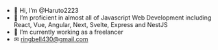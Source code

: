 - 👋 Hi, I’m @Haruto2223
- 👀 I’m proficient in almost all of Javascript Web Development including React, Vue, Angular, Next, Svelte, Express and NestJS
- 💞️ I’m currently working as a freelancer
- ✉ ringbell430@gmail.com

<!---
Haruto2223/Haruto2223 is a ✨ special ✨ repository because its `README.md` (this file) appears on your GitHub profile.
You can click the Preview link to take a look at your changes.
--->
